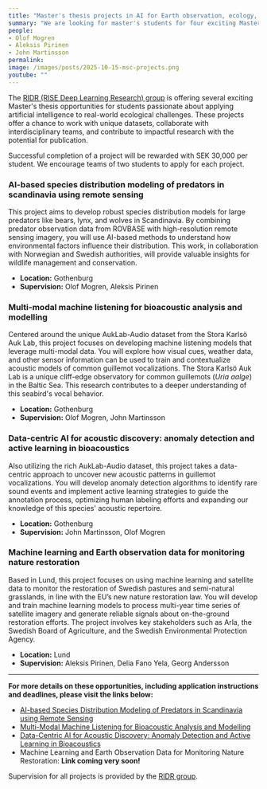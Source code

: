 ```yaml
---
title: "Master's thesis projects in AI for Earth observation, ecology, and bioacoustics"
summary: "We are looking for master's students for four exciting Master's thesis projects focusing on species distribution modeling with Earth observation and ML-based bioacoustic analysis. Join the RIDR group and contribute to cutting-edge research in collaboration with academic and wildlife management partners."
people:
- Olof Mogren
- Aleksis Pirinen
- John Martinsson
permalink:
image: /images/posts/2025-10-15-msc-projects.png
youtube: ""
---
```


The [RIDR (RISE Deep Learning Research) group](https://ridr.se) is offering several exciting Master's thesis opportunities for students passionate about applying artificial intelligence to real-world ecological challenges. These projects offer a chance to work with unique datasets, collaborate with interdisciplinary teams, and contribute to impactful research with the potential for publication.

Successful completion of a project will be rewarded with SEK 30,000 per student. We encourage teams of two students to apply for each project.

### AI-based species distribution modeling of predators in scandinavia using remote sensing

This project aims to develop robust species distribution models for large predators like bears, lynx, and wolves in Scandinavia. By combining predator observation data from ROVBASE with high-resolution remote sensing imagery, you will use AI-based methods to understand how environmental factors influence their distribution. This work, in collaboration with Norwegian and Swedish authorities, will provide valuable insights for wildlife management and conservation.

* **Location:** Gothenburg
* **Supervision:** Olof Mogren, Aleksis Pirinen

### Multi-modal machine listening for bioacoustic analysis and modelling

Centered around the unique AukLab-Audio dataset from the Stora Karlsö Auk Lab, this project focuses on developing machine listening models that leverage multi-modal data. You will explore how visual cues, weather data, and other sensor information can be used to train and contextualize acoustic models of common guillemot vocalizations. The Stora Karlsö Auk Lab is a unique cliff-edge observatory for common guillemots (*Uria aalge*) in the Baltic Sea. This research contributes to a deeper understanding of this seabird's vocal behavior.

* **Location:** Gothenburg
* **Supervision:** Olof Mogren, John Martinsson

### Data-centric AI for acoustic discovery: anomaly detection and active learning in bioacoustics

Also utilizing the rich AukLab-Audio dataset, this project takes a data-centric approach to uncover new acoustic patterns in guillemot vocalizations. You will develop anomaly detection algorithms to identify rare sound events and implement active learning strategies to guide the annotation process, optimizing human labeling efforts and expanding our knowledge of this species' acoustic repertoire.

* **Location:** Gothenburg
* **Supervision:** John Martinsson, Olof Mogren

### Machine learning and Earth observation data for monitoring nature restoration

Based in Lund, this project focuses on using machine learning and satellite data to monitor the restoration of Swedish pastures and semi-natural grasslands, in line with the EU’s new nature restoration law. You will develop and train machine learning models to process multi-year time series of satellite imagery and generate reliable signals about on-the-ground restoration efforts. The project involves key stakeholders such as Arla, the Swedish Board of Agriculture, and the Swedish Environmental Protection Agency.

* **Location:** Lund
* **Supervision:** Aleksis Pirinen, Delia Fano Yela, Georg Andersson


---

**For more details on these opportunities, including application instructions and deadlines, please visit the links below:**

* [AI-based Species Distribution Modeling of Predators in Scandinavia using Remote Sensing](https://www.ri.se/sv/om-rise/jobba-hos-oss/lediga-jobb/masters-thesis-ai-based-species-distribution-modeling-using)
* [Multi-Modal Machine Listening for Bioacoustic Analysis and Modelling](https://www.ri.se/sv/om-rise/jobba-hos-oss/lediga-jobb/masters-thesis-multi-modal-machine-listening-for-bioacoustic)
* [Data-Centric AI for Acoustic Discovery: Anomaly Detection and Active Learning in Bioacoustics](https://www.ri.se/sv/om-rise/jobba-hos-oss/lediga-jobb/masters-thesis-ai-based-anomaly-detection-and-active-learning-in)
* Machine Learning and Earth Observation Data for Monitoring Nature Restoration: **Link coming very soon!**

Supervision for all projects is provided by the [RIDR group](https://ridr.se).

